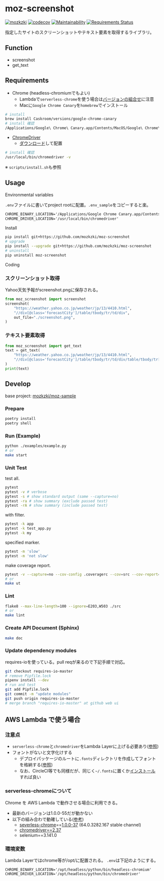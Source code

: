 # moz-screenshot

[![mozkzki](https://img.shields.io/circleci/build/github/mozkzki/moz-screenshot)](https://circleci.com/gh/mozkzki/moz-screenshot)
[![codecov](https://codecov.io/gh/mozkzki/moz-screenshot/branch/master/graph/badge.svg?token=BRB5vsPkO2)](https://codecov.io/gh/mozkzki/moz-screenshot)
[![Maintainability](https://api.codeclimate.com/v1/badges/fa15a1c245473441c7d7/maintainability)](https://codeclimate.com/github/mozkzki/moz-screenshot/maintainability)
[![Requirements Status](https://requires.io/github/mozkzki/moz-screenshot/requirements.svg?branch=master)](https://requires.io/github/mozkzki/moz-screenshot/requirements/?branch=master)

指定したサイトのスクリーンショットやテキスト要素を取得するライブラリ。

## Function

- screenshot
- get_text

## Requirements

- Chrome (headless-chromiumでもよい)
  - Lambdaで`serverless-chrome`を使う場合は[バージョンの組合せ](#serverless-chromeについて)に注意
  - Macに`Google Chrome Canary`を`homebrew`でインストール

```sh
# install
brew install Caskroom/versions/google-chrome-canary
# install 確認
/Applications/Google\ Chrome\ Canary.app/Contents/MacOS/Google\ Chrome\ Canary --version
```

- [ChromeDriver](https://sites.google.com/a/chromium.org/chromedriver/downloads)
  - [ダウンロード](http://chromedriver.storage.googleapis.com/index.html?path=2.37/)して配置

```sh
# install 確認
/usr/local/bin/chromedriver -v
```

※ `scripts/install.sh`も参照

## Usage

Environmental variables

`.env`ファイルに書いてproject rootに配置。`.env_sample`をコピーすると楽。

```txt
CHROME_BINARY_LOCATION='/Applications/Google Chrome Canary.app/Contents/MacOS/Google Chrome Canary'
CHROME_DRIVER_LOCATION='/usr/local/bin/chromedriver'
```

Install

```sh
pip install git+https://github.com/mozkzki/moz-screenshot
# upgrade
pip install --upgrade git+https://github.com/mozkzki/moz-screenshot
# uninstall
pip uninstall moz-screenshot
```

Coding

### スクリーンショット取得

Yahoo天気予報がscreenshot.pngに保存される。

```python
from moz_screenshot import screenshot
screenshot(
    "https://weather.yahoo.co.jp/weather/jp/13/4410.html",
    "//div[@class='forecastCity']/table/tbody/tr/td/div",
    out_file="./screenshot.png",
)
```

### テキスト要素取得

```python
from moz_screenshot import get_text
text = get_text(
    "https://weather.yahoo.co.jp/weather/jp/13/4410.html",
    "//div[@class='forecastCity']/table/tbody/tr/td/div/table/tbody/tr[2]/td[3]",
)
print(text)
```

## Develop

base project: [mozkzki/moz-sample](https://github.com/mozkzki/moz-sample)

### Prepare

```sh
poetry install
poetry shell
```

### Run (Example)

```sh
python ./examples/example.py
# or
make start
```

### Unit Test

test all.

```sh
pytest
pytest -v # verbose
pytest -s # show standard output (same --capture=no)
pytest -ra # show summary (exclude passed test)
pytest -rA # show summary (include passed test)
```

with filter.

```sh
pytest -k app
pytest -k test_app.py
pytest -k my
```

specified marker.

```sh
pytest -m 'slow'
pytest -m 'not slow'
```

make coverage report.

```sh
pytest -v --capture=no --cov-config .coveragerc --cov=src --cov-report=xml --cov-report=term-missing .
# or
make ut
```

### Lint

```sh
flake8 --max-line-length=100 --ignore=E203,W503 ./src
# or
make lint
```

### Create API Document (Sphinx)

```sh
make doc
```

### Update dependency modules

requires-ioを使っている。pull reqが来るので下記手順で対応。

```sh
git checkout requires-io-master
# remove Pipfile.lock
pipenv install --dev
# run and test
git add Pipfile.lock
git commit -m "update modules"
git push origin requires-io-master
# merge branch "requires-io-master" at github web ui
```

## AWS Lambda で使う場合

### 注意点

- `serverless-chrome`と`chromedriver`をLambda Layerに上げる必要あり([参照](https://hacknote.jp/archives/49974/))
- フォントがないと文字化けする
  - デプロイパッケージのルートに`.fonts`ディレクトリを作成してフォントを格納する([参照](https://qiita.com/havveFn/items/bb8cd0d937c671100200))
  - なお、CircleCI等でも同様だが、同じく`~/.fonts`に置くか[インストール](https://worklog.be/archives/3422#Google_Noto_Fonts)すれば良い

### serverless-chromeについて

Chrome を AWS Lambda で動作させる場合に利用できる。

- 最新のバージョンは1.0.0-55だが動かない
- 以下の組み合わで動確している([参考](https://github.com/adieuadieu/serverless-chrome/issues/133))
  - [severless-chrome](https://github.com/adieuadieu/serverless-chrome/releases)==[1.0.0-37](https://github.com/adieuadieu/serverless-chrome/releases/download/v1.0.0-37/stable-headless-chromium-amazonlinux-2017-03.zip) (64.0.3282.167 stable channel)
  - [chromedriver==2.37](http://chromedriver.storage.googleapis.com/index.html?path=2.37/)
  - selenium==3.141.0

### 環境変数

Lambda Layerではchrome等が/opt/に配置される。
`.env`は下記のようにする。

```env
CHROME_BINARY_LOCATION='/opt/headless/python/bin/headless-chromium'
CHROME_DRIVER_LOCATION='/opt/headless/python/bin/chromedriver'
```

